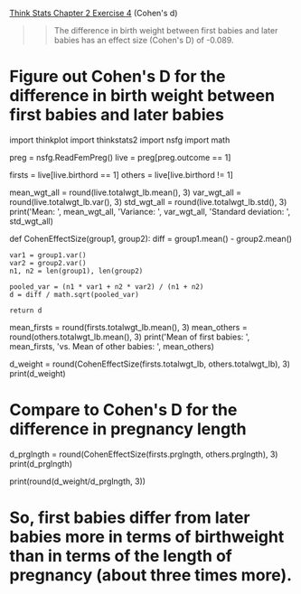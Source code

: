 [Think Stats Chapter 2 Exercise 4](http://greenteapress.com/thinkstats2/html/thinkstats2003.html#toc24) (Cohen's d)

>> The difference in birth weight between first babies and later babies has an effect size
(Cohen's D) of -0.089.

# Figure out Cohen's D for the difference in birth weight between first babies and later babies

import thinkplot
import thinkstats2
import nsfg
import math

preg = nsfg.ReadFemPreg()
live = preg[preg.outcome == 1]

firsts = live[live.birthord == 1]
others = live[live.birthord != 1]

mean_wgt_all = round(live.totalwgt_lb.mean(), 3)
var_wgt_all = round(live.totalwgt_lb.var(), 3)
std_wgt_all = round(live.totalwgt_lb.std(), 3)
print('Mean: ', mean_wgt_all, 'Variance: ', var_wgt_all, 'Standard deviation: ', std_wgt_all)

def CohenEffectSize(group1, group2):
    diff = group1.mean() - group2.mean()

    var1 = group1.var()
    var2 = group2.var()
    n1, n2 = len(group1), len(group2)

    pooled_var = (n1 * var1 + n2 * var2) / (n1 + n2)
    d = diff / math.sqrt(pooled_var)

    return d

mean_firsts = round(firsts.totalwgt_lb.mean(), 3)
mean_others = round(others.totalwgt_lb.mean(), 3)
print('Mean of first babies: ', mean_firsts, 'vs. Mean of other babies: ', mean_others)

d_weight = round(CohenEffectSize(firsts.totalwgt_lb, others.totalwgt_lb), 3)
print(d_weight)

# Compare to Cohen's D for the difference in pregnancy length

d_prglngth = round(CohenEffectSize(firsts.prglngth, others.prglngth), 3)
print(d_prglngth)

print(round(d_weight/d_prglngth, 3))

# So, first babies differ from later babies more in terms of birthweight than in terms of the length of pregnancy (about three times more).
